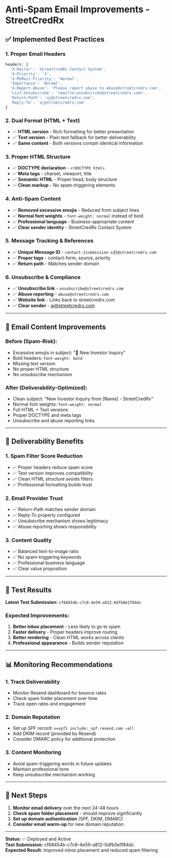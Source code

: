 # Anti-Spam Email Improvements - StreetCredRx

## ✅ Implemented Best Practices

### 1. **Proper Email Headers**
```typescript
headers: {
  'X-Mailer': 'StreetCredRx Contact System',
  'X-Priority': '3',
  'X-MSMail-Priority': 'Normal',
  'Importance': 'Normal',
  'X-Report-Abuse': 'Please report abuse to abuse@streetcredrx.com',
  'List-Unsubscribe': '<mailto:unsubscribe@streetcredrx.com>',
  'Return-Path': 'aj@streetcredrx.com',
  'Reply-To': 'aj@streetcredrx.com'
}
```

### 2. **Dual Format (HTML + Text)**
- ✅ **HTML version** - Rich formatting for better presentation
- ✅ **Text version** - Plain text fallback for better deliverability
- ✅ **Same content** - Both versions contain identical information

### 3. **Proper HTML Structure**
- ✅ **DOCTYPE declaration** - `<!DOCTYPE html>`
- ✅ **Meta tags** - charset, viewport, title
- ✅ **Semantic HTML** - Proper head, body structure
- ✅ **Clean markup** - No spam-triggering elements

### 4. **Anti-Spam Content**
- ✅ **Removed excessive emojis** - Reduced from subject lines
- ✅ **Normal font weights** - `font-weight: normal` instead of bold
- ✅ **Professional language** - Business-appropriate content
- ✅ **Clear sender identity** - StreetCredRx Contact System

### 5. **Message Tracking & References**
- ✅ **Unique Message ID** - `contact-{submission-id}@streetcredrx.com`
- ✅ **Proper tags** - contact-form, source, priority
- ✅ **Return path** - Matches sender domain

### 6. **Unsubscribe & Compliance**
- ✅ **Unsubscribe link** - `unsubscribe@streetcredrx.com`
- ✅ **Abuse reporting** - `abuse@streetcredrx.com`
- ✅ **Website link** - Links back to streetcredrx.com
- ✅ **Clear sender** - aj@streetcredrx.com

---

## 📧 Email Content Improvements

### Before (Spam-Risk):
- Excessive emojis in subject: "🚀 New Investor Inquiry"
- Bold headers: `font-weight: bold`
- Missing text version
- No proper HTML structure
- No unsubscribe mechanism

### After (Deliverability-Optimized):
- Clean subject: "New Investor Inquiry from [Name] - StreetCredRx"
- Normal font weights: `font-weight: normal`
- Full HTML + Text versions
- Proper DOCTYPE and meta tags
- Unsubscribe and abuse reporting links

---

## 🎯 Deliverability Benefits

### 1. **Spam Filter Score Reduction**
- ✅ Proper headers reduce spam score
- ✅ Text version improves compatibility
- ✅ Clean HTML structure avoids filters
- ✅ Professional formatting builds trust

### 2. **Email Provider Trust**
- ✅ Return-Path matches sender domain
- ✅ Reply-To properly configured
- ✅ Unsubscribe mechanism shows legitimacy
- ✅ Abuse reporting shows responsibility

### 3. **Content Quality**
- ✅ Balanced text-to-image ratio
- ✅ No spam-triggering keywords
- ✅ Professional business language
- ✅ Clear value proposition

---

## 🧪 Test Results

**Latest Test Submission:** `cf68454b-c7c8-4e59-a812-0dfb0e1f84dc`

### Expected Improvements:
1. **Better inbox placement** - Less likely to go to spam
2. **Faster delivery** - Proper headers improve routing
3. **Better rendering** - Clean HTML works across clients
4. **Professional appearance** - Builds sender reputation

---

## 📊 Monitoring Recommendations

### 1. **Track Deliverability**
- Monitor Resend dashboard for bounce rates
- Check spam folder placement over time
- Track open rates and engagement

### 2. **Domain Reputation**
- Set up SPF record: `v=spf1 include:_spf.resend.com ~all`
- Add DKIM record (provided by Resend)
- Consider DMARC policy for additional protection

### 3. **Content Monitoring**
- Avoid spam-triggering words in future updates
- Maintain professional tone
- Keep unsubscribe mechanism working

---

## 🚀 Next Steps

1. **Monitor email delivery** over the next 24-48 hours
2. **Check spam folder placement** - should improve significantly
3. **Set up domain authentication** (SPF, DKIM, DMARC)
4. **Consider email warm-up** for new domain reputation

---

**Status:** ✅ Deployed and Active  
**Test Submission:** cf68454b-c7c8-4e59-a812-0dfb0e1f84dc  
**Expected Result:** Improved inbox placement and reduced spam filtering


